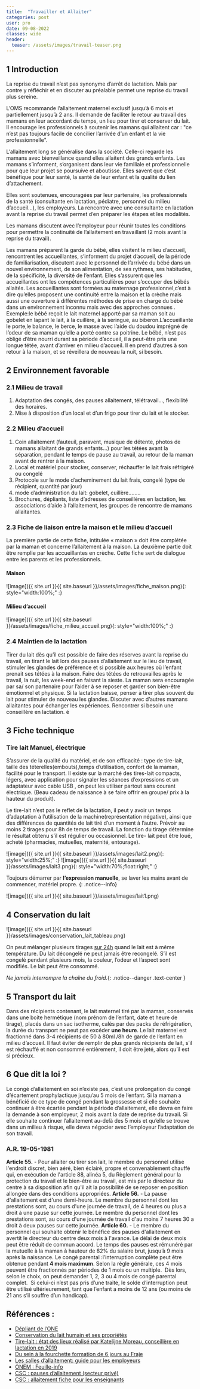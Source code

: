 ```yaml
---
title:  "Travailler et Allaiter"
categories: post
user: pro
date: 09-08-2022
classes: wide
header:
  teaser: /assets/images/travail-teaser.png
---
```

## 1 Introduction
La reprise du travail n’est pas synonyme d’arrêt de lactation. Mais par contre y réfléchir et en discuter au préalable permet une reprise du travail plus sereine. 

L’OMS recommande l’allaitement maternel exclusif jusqu’à 6 mois et partiellement jusqu’à 2 ans. Il demande de faciliter le retour au travail des mamans en leur accordant du temps, un lieu pour tirer et conserver du lait. Il encourage les professionnels à soutenir les mamans qui allaitent car : "ce n’est pas toujours facile de concilier l’arrivée d’un enfant et la vie professionnelle".

L’allaitement long se généralise dans la société. Celle-ci regarde les mamans avec bienveillance quand elles allaitent des grands enfants.
Les mamans s’informent, s’organisent dans leur vie familiale et professionnelle pour que leur projet se poursuive et aboutisse. Elles savent que c’est bénéfique pour leur santé, la santé de leur enfant et la qualité du lien d’attachement.

Elles sont soutenues, encouragées par leur partenaire, les professionnels de la santé (consultante en lactation, pédiatre, personnel du milieu d’accueil...), les employeurs.
La rencontre avec une consultante en lactation avant la reprise du travail permet d’en préparer les étapes et les modalités.

Les mamans discutent avec l’employeur pour réunir toutes les conditions pour permettre la continuité de l’allaitement en travaillant (2 mois avant la reprise du travail).

Les mamans préparent la garde du bébé, elles visitent le milieu d’accueil, rencontrent les accueillantes, s’informent du projet d’accueil, de la période de familiarisation, discutent avec le personnel de l’arrivée du bébé dans un nouvel environnement, de son alimentation, de ses rythmes, ses habitudes, de la spécificité, la diversité de l’enfant. Elles s’assurent que les accueillantes ont les compétences particulières pour s’occuper des bébés allaités. Les accueillantes sont formées au maternage professionnel,c’est à dire qu’elles proposent une continuité entre la maison et la crèche mais aussi une ouverture à différentes méthodes de prise en charge du bébé dans un environnement inconnu mais avec des approches connues .
Exemple:le bébé reçoit le lait maternel apporté par sa maman soit au gobelet en lapant le lait, à la cuillère, à la seringue, au biberon.L’accueillante le porte,le  balance, le berce, le masse avec l’aide du doudou imprégné de l’odeur de sa maman qu’elle a porté contre sa poitrine. 
Le bébé, n’est pas obligé d’être nourri durant sa période d’accueil, il a peut-être pris une longue tétée, avant d’arriver en milieu d’accueil. Il en prend d’autres à son retour à la maison, et se réveillera de nouveau la nuit, si besoin.

## 2 Environnement favorable
### 2.1 Milieu de travail
1. Adaptation des congés, des pauses allaitement, télétravail…, flexibilité des horaires.
2. Mise à disposition d’un local et d’un frigo pour tirer du lait et le stocker.

### 2.2 Milieu d’accueil
1. Coin allaitement (fauteuil, paravent, musique de détente, photos de mamans allaitant de grands enfants…) pour les tétées avant la séparation, pendant le temps de pause au travail, au retour de la maman avant de rentrer à la maison.
2. Local et matériel pour stocker, conserver, réchauffer le lait frais réfrigéré ou congelé
3. Protocole sur le mode d’acheminement du lait frais, congelé (type de récipient, quantité par jour)
4. mode d’administration du lait: gobelet, cuillère……..
5. Brochures, dépliants, liste d’adresses de conseillères en lactation, les associations d’aide à l’allaitement, les groupes de rencontre de mamans allaitantes.

### 2.3 Fiche de liaison entre la maison et le milieu d’accueil

La première partie de cette fiche, intitulée « maison » doit être complétée par la maman et concerne l’allaitement à la
maison. La deuxième partie doit être remplie par les accueillantes en crèche. Cette fiche sert de dialogue entre les parents et les professionnels.

#### Maison
![image]({{ site.url }}{{ site.baseurl }}/assets/images/fiche_maison.png){: style="width:100%;" :}

#### Milieu d’accueil
![image]({{ site.url }}{{ site.baseurl }}/assets/images/fiche_milieu_accueil.png){: style="width:100%;" :}

### 2.4 Maintien de la lactation
Tirer du lait dès qu’il est possible de faire des réserves avant la reprise du travail, en tirant le lait lors des pauses d’allaitement sur le lieu de travail, stimuler les glandes de préférence et si possible aux heures où l’enfant prenait ses tétées à la maison. Faire des tétées de retrouvailles après le travail, la nuit, les week-end en faisant la sieste. La maman sera encouragée par sa/ son partenaire pour l’aider à se reposer et garder son bien-être émotionnel et physique.
Si la lactation baisse, penser à tirer plus souvent du lait pour stimuler de nouveau les glandes. Discuter avec d’autres mamans allaitantes pour échanger les expériences. Rencontrer si besoin une conseillère en lactation.
é
## 3 Fiche technique
### Tire lait Manuel, électrique 
S’assurer de la qualité du matériel, et de son efficacité : type de tire-lait, taille des téterelles(embouts),temps d’utilisation, confort de la maman, facilité pour le transport. Il existe sur la marché des tires-lait compacts, légers, avec application pour signaler les séances d’expressions et un adaptateur avec cable USB , on peut les utiliser partout sans courant électrique. (Beau cadeau de naissance à se faire offrir en groupe/ prix à la hauteur du produit).

Le tire-lait n’est pas le reflet de la lactation, il peut y avoir un temps d’adaptation à l’utilisation de la machine(représentation négative), ainsi que des différences de quantités de lait tiré d’un moment à l’autre. Prévoir au moins 2 tirages pour 8h de temps de travail.
La fonction du tirage détermine le résultat obtenu s’il est régulier ou occasionnel.
Le tire- lait peut être loué, acheté (pharmacies, mutuelles, maternité, entourage).
      

![image]({{ site.url }}{{ site.baseurl }}/assets/images/lait2.png){: style="width:25%;" :} ![image]({{ site.url }}{{ site.baseurl }}/assets/images/lait3.png){: style="width:70%;float:right;" :}

Toujours démarrer par **l’expression manuelle**, se laver les mains avant de commencer, matériel propre.
{: .notice--info}

![image]({{ site.url }}{{ site.baseurl }}/assets/images/lait1.png)

## 4 Conservation du lait 

![image]({{ site.url }}{{ site.baseurl }}/assets/images/conservation_lait_tableau.png)

On peut mélanger plusieurs tirages <u>sur 24h</u> quand le lait est à même température.
Du lait décongelé ne peut jamais être  recongelé. S’il est congelé pendant plusieurs mois, la couleur, l’odeur et l’aspect sont modifiés. Le lait peut être consommé. 

*Ne jamais interrompre la chaîne du froid.*{: .notice--danger .text-center }

## 5 Transport du lait
Dans des récipients contenant, le lait maternel tiré par la maman, conservés dans une boite hermétique (nom prénom de l’enfant, date et heure de tirage), placés dans un sac isotherme, calés par des packs de réfrigération, la durée du transport ne peut pas excéder **une heure**.
Le lait maternel est fractionné dans 3-4 récipients de 50 à 80ml /8h de garde de l’enfant en milieu d’accueil. Il faut éviter de remplir de plus grands récipients de lait, s’il est réchauffé et non consommé entièrement, il doit être jeté, alors qu’il est si précieux.
## 6 Que dit la loi ?
Le congé d’allaitement en soi n’existe pas, c’est une prolongation du congé d’écartement prophylactique jusqu’au 5 mois de l’enfant.
Si la maman a bénéficié de ce type de congé pendant la grossesse et si elle souhaite continuer à être écartée pendant la période d’allaitement, elle devra en faire la demande à son employeur, 2 mois avant la date de reprise du travail.
Si elle souhaite continuer l’allaitement au-delà des 5 mois et qu’elle se trouve dans un milieu à risque, elle devra négocier avec l’employeur l’adaptation de son travail. 

### A.R. 19-05-1981
**Article 55.** - Pour allaiter ou tirer son lait, le membre du personnel utilise
l'endroit discret, bien aéré, bien éclairé, propre et convenablement chauffé qui, en
exécution de l'article 88, alinéa 5, du Règlement général pour la protection du travail
et le bien-être au travail, est mis par le directeur du centre à sa disposition afin qu'il
ait la possibilité de se reposer en position allongée dans des conditions appropriées.
**Article 56.** - La pause d'allaitement est d'une demi-heure. Le membre du
personnel dont les prestations sont, au cours d'une journée de travail, de 4 heures ou
plus a droit à une pause sur cette journée.
Le membre du personnel dont les prestations sont, au cours d'une journée de
travail d'au moins 7 heures 30 a droit à deux pauses sur cette journée.
**Article 60.** - Le membre du personnel qui souhaite obtenir le bénéfice des pauses
d'allaitement en avertit le directeur du centre deux mois à l'avance. Le délai de deux
mois peut être réduit de commun accord.
Le temps des pauses est rémunéré par la mutuelle à  la maman à hauteur de 82% du salaire brut, jusqu’à 9 mois après la naissance.
Le congé parental :l’interruption complète peut être obtenue pendant **4 mois maximum**.
Selon la règle générale, ces 4 mois peuvent être fractionnés par périodes de 1 mois ou un multiple.  Dès lors, selon le choix, on peut demander 1, 2, 3 ou 4 mois de congé parental complet.  Si celui-ci n’est pas pris d’une traite, le solde d’interruption peut être utilisé ultérieurement, tant que l’enfant a moins de 12 ans (ou moins de 21 ans s’il souffre d’un handicap).


## Références :
- [Dépliant de l’ONE](https://www.one.be/public/detailarticle/news/travailler-et-allaiter-c-est-possible/)
- [Conservation du lait humain et ses propriétés](https://www.lllfrance.org/vous-informer/des-etudes/1390)
- [Tire-lait : état des lieux réalisé par Katelijne Moreau, conseillère en lactation en 2019](https://docs.google.com/document/d/1-A3nEO5JV-1xuk5SS8xAaR_OVVwASG1rSE8fejcjM94/edit?usp=sharing)
- [Du sein à la fourchette formation de 6 jours au Fraje](https://www.fraje.be/du-sein-a-la-fourchette)
- [Les salles d’allaitement: guide pour les employeurs](https://www.unicef.org/media/73206/file/Breastfeeding-room-guide.pdf)
- [ONEM : Feuille-info](https://www.onem.be/fr/documentation/feuille-info/t19#h2_5)
- [CSC : pauses d’allaitement (secteur privé)](https://www.lacsc.be/vos-droits/travailler-dans-le-secteur-prive/maternite-naissance-et-adoption-et-soins-d-accueil/cong%C3%A9-et-pause-d%27allaitement)
- [CSC : allaitement fiche pour les enseignants](https://www.lacsc.be/csc-enseignement/publications/fiches-pratiques/fp06-maternite)

